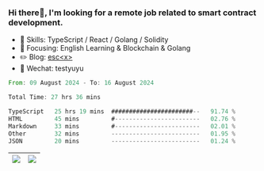 ### Hi there👋, I'm looking for a remote job related to smart contract development.


- 🔨 Skills: TypeScript / React / Golang / Solidity
- 🎯 Focusing: English Learning & Blockchain & Golang
- ✏️ Blog: [esc\<x\>](https://escx.github.io)
- 💬 Wechat: testyuyu


<!--START_SECTION:waka-->

```rust
From: 09 August 2024 - To: 16 August 2024

Total Time: 27 hrs 36 mins

TypeScript   25 hrs 19 mins  #######################--   91.74 %
HTML         45 mins         #------------------------   02.76 %
Markdown     33 mins         #------------------------   02.01 %
Other        32 mins         -------------------------   01.95 %
JSON         20 mins         -------------------------   01.24 %
```

<!--END_SECTION:waka-->


| <img align="center" src="https://github-readme-stats.vercel.app/api/?username=escX&show_icons=true&theme=buefy&hide_border=true&card_width=500" /> | <img align="center" src="https://github-readme-stats.vercel.app/api/top-langs/?username=escX&layout=compact&theme=buefy&hide_border=true&card_width=500" /> |
| ------------- | ------------- |
